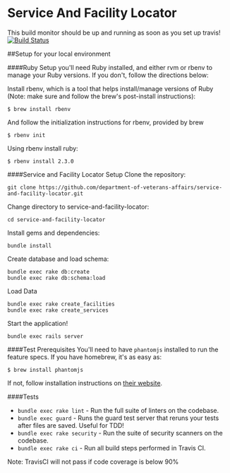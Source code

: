 # Service And Facility Locator

This build monitor should be up and running as soon as you set up travis!
[![Build Status](https://travis-ci.org/department-of-veterans-affairs/service-and-facility-locator.svg?branch=master)](https://travis-ci.org/department-of-veterans-affairs/service-and-facility-locator)

##Setup for your local environment

####Ruby Setup
you'll need Ruby installed, and either rvm or rbenv to manage your Ruby versions.
If you don't, follow the directions below:

Install rbenv, which is a tool that helps install/manage versions of Ruby (Note: make sure and follow the brew's post-install instructions):

```
$ brew install rbenv
```

And follow the initialization instructions for rbenv, provided by brew

```
$ rbenv init
```

Using rbenv install ruby:

```
$ rbenv install 2.3.0
```

####Service and Facility Locator Setup
Clone the repository:

```
git clone https://github.com/department-of-veterans-affairs/service-and-facility-locator.git
```

Change directory to service-and-facility-locator:

```
cd service-and-facility-locator
```

Install gems and dependencies:

``` 
bundle install
```

Create database and load schema:

```
bundle exec rake db:create 
bundle exec rake db:schema:load
```

Load Data

```
bundle exec rake create_facilities
bundle exec rake create_services
```

Start the application!

```
bundle exec rails server
```

####Test Prerequisites
You'll need to have `phantomjs` installed to run the feature specs. If you have homebrew, it's as easy as:

```
$ brew install phantomjs
```

If not, follow installation instructions on [their website](http://phantomjs.org/).

####Tests
- `bundle exec rake lint` - Run the full suite of linters on the codebase.
- `bundle exec guard` - Runs the guard test server that reruns your tests after files are saved. Useful for TDD!
- `bundle exec rake security` - Run the suite of security scanners on the codebase.
- `bundle exec rake ci` - Run all build steps performed in Travis CI.

Note: TravisCI will not pass if code coverage is below 90%
